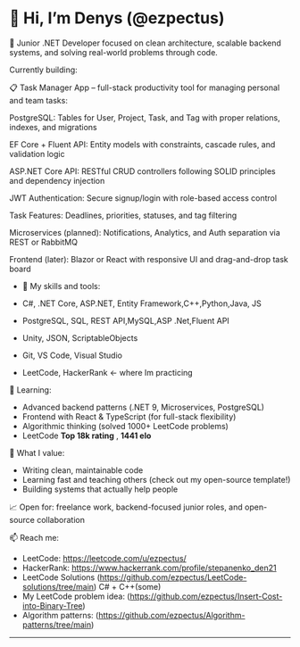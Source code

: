 # 👋 Hi, I’m Denys (@ezpectus)

🔧 Junior .NET Developer focused on clean architecture, scalable backend systems, and solving real-world problems through code.

  Currently building:

📋 Task Manager App – full-stack productivity tool for managing personal and team tasks:

PostgreSQL: Tables for User, Project, Task, and Tag with proper relations, indexes, and migrations

EF Core + Fluent API: Entity models with constraints, cascade rules, and validation logic

ASP.NET Core API: RESTful CRUD controllers following SOLID principles and dependency injection

JWT Authentication: Secure signup/login with role-based access control

Task Features: Deadlines, priorities, statuses, and tag filtering

Microservices (planned): Notifications, Analytics, and Auth separation via REST or RabbitMQ

Frontend (later): Blazor or React with responsive UI and drag-and-drop task board
    


- 🧰 My skills and  tools:

- C#, .NET Core, ASP.NET, Entity Framework,C++,Python,Java, JS
- PostgreSQL, SQL, REST API,MySQL,ASP .Net,Fluent API
- Unity, JSON, ScriptableObjects
- Git, VS Code, Visual Studio
- LeetCode, HackerRank <- where Im practicing

🧠 Learning:
- Advanced backend patterns (.NET 9, Microservices, PostgreSQL)
- Frontend with React & TypeScript (for full-stack flexibility)
- Algorithmic thinking (solved 1000+ LeetCode problems)
- LeetCode **Top 18k rating** , **1441 elo** 

🎯 What I value:
- Writing clean, maintainable code
- Learning fast and teaching others (check out my open-source template!)
- Building systems that actually help people

📈 Open for: freelance work, backend-focused junior roles, and open-source collaboration

📫 Reach me:
- LeetCode: https://leetcode.com/u/ezpectus/
- HackerRank: https://www.hackerrank.com/profile/stepanenko_den21
- LeetCode Solutions (https://github.com/ezpectus/LeetCode-solutions/tree/main) C# + C++(some)
- My LeetCode problem idea: (https://github.com/ezpectus/Insert-Cost-into-Binary-Tree)
- Algorithm patterns: (https://github.com/ezpectus/Algorithm-patterns/tree/main)



---
